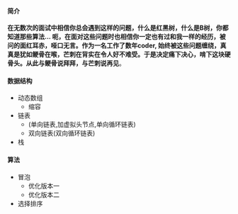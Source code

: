 #### 简介

​			**在无数次的面试中相信你总会遇到这样的问题，什么是红黑树，什么是B树，你都知道那些算法... 呃，在面对这些问题时也相信你一定也有过和我一样的经历，被问的面红耳赤，哑口无言。作为一名工作了数年coder, 始终被这些问题缠绕，真真是犹如鲠骨在喉，芒刺在背实在令人好不难受。于是决定痛下决心，啃下这块硬骨头。从此与鲠骨说拜拜，与芒刺说再见**。

#### 数据结构

- 动态数组
  - 缩容
- 链表
  - (单向链表,加虚拟头节点,单向循环链表)
  - 双向链表(双向循环链表)
- 栈

#### 算法

- 冒泡
  - 优化版本一
  - 优化版本二
- 选择排序





